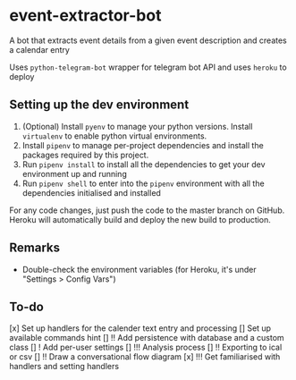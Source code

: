 # event-extractor-bot
A bot that extracts event details from a given event description and creates a calendar entry

Uses ```python-telegram-bot``` wrapper for telegram bot API and uses ```heroku``` to deploy

## Setting up the dev environment

1. (Optional) Install ```pyenv``` to manage your python versions. Install ```virtualenv``` to enable python virtual environments.
2. Install ```pipenv``` to manage per-project dependencies and install the packages required by this project.
3. Run ```pipenv install``` to install all the dependencies to get your dev environment up and running
4. Run ```pipenv shell``` to enter into the ```pipenv``` environment with all the dependencies initialised and installed

For any code changes, just push the code to the master branch on GitHub. Heroku will automatically build and deploy the new build to production.

## Remarks

* Double-check the environment variables (for Heroku, it's under "Settings > Config Vars")

## To-do

[x] Set up handlers for the calender text entry and processing
[] Set up available commands hint
[] !! Add persistence with database and a custom class
[] ! Add per-user settings
[] !!! Analysis process
[] !! Exporting to ical or csv
[] !! Draw a conversational flow diagram
[x] !!! Get familiarised with handlers and setting handlers
